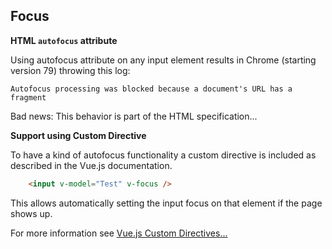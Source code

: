 
## Focus

**HTML ```autofocus``` attribute**

Using autofocus attribute on any input element results in Chrome (starting version 79) throwing this log:

    Autofocus processing was blocked because a document's URL has a fragment

Bad news: This behavior is part of the HTML specification...



**Support using Custom Directive**

To have a kind of autofocus functionality a custom directive is included as described in the Vue.js documentation.   

``` html
    <input v-model="Test" v-focus />
```

This allows automatically setting the input focus on that element if the page shows up.

For more information see [Vue.js Custom Directives...](https://vuejs.org/v2/guide/custom-directive.html)
